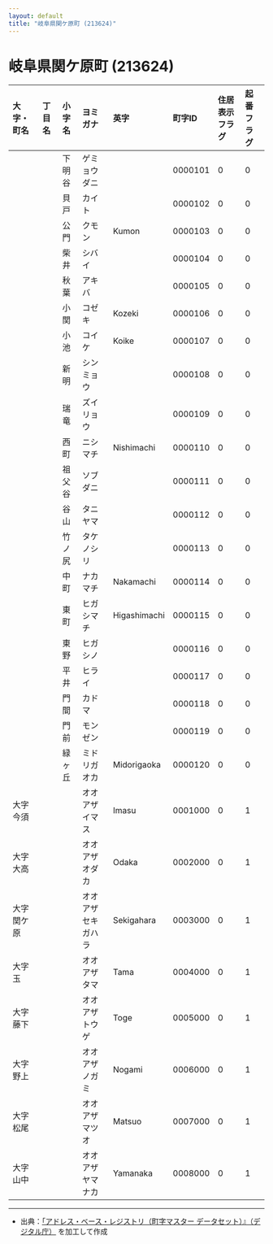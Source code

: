 ```yaml
---
layout: default
title: "岐阜県関ケ原町 (213624)"
---
```


# 岐阜県関ケ原町 (213624)

| 大字・町名 | 丁目名 | 小字名 | ヨミガナ | 英字 | 町字ID | 住居表示フラグ | 起番フラグ |
|:---|:---|:---|:---|:---|:---|:---|:---|
|  |  | 下明谷 | ゲミョウダニ |  | 0000101 | 0 | 0 |
|  |  | 貝戸 | カイト |  | 0000102 | 0 | 0 |
|  |  | 公門 | クモン | Kumon | 0000103 | 0 | 0 |
|  |  | 柴井 | シバイ |  | 0000104 | 0 | 0 |
|  |  | 秋葉 | アキバ |  | 0000105 | 0 | 0 |
|  |  | 小関 | コゼキ | Kozeki | 0000106 | 0 | 0 |
|  |  | 小池 | コイケ | Koike | 0000107 | 0 | 0 |
|  |  | 新明 | シンミョウ |  | 0000108 | 0 | 0 |
|  |  | 瑞竜 | ズイリョウ |  | 0000109 | 0 | 0 |
|  |  | 西町 | ニシマチ | Nishimachi | 0000110 | 0 | 0 |
|  |  | 祖父谷 | ソブダニ |  | 0000111 | 0 | 0 |
|  |  | 谷山 | タニヤマ |  | 0000112 | 0 | 0 |
|  |  | 竹ノ尻 | タケノシリ |  | 0000113 | 0 | 0 |
|  |  | 中町 | ナカマチ | Nakamachi | 0000114 | 0 | 0 |
|  |  | 東町 | ヒガシマチ | Higashimachi | 0000115 | 0 | 0 |
|  |  | 東野 | ヒガシノ |  | 0000116 | 0 | 0 |
|  |  | 平井 | ヒライ |  | 0000117 | 0 | 0 |
|  |  | 門間 | カドマ |  | 0000118 | 0 | 0 |
|  |  | 門前 | モンゼン |  | 0000119 | 0 | 0 |
|  |  | 緑ヶ丘 | ミドリガオカ | Midorigaoka | 0000120 | 0 | 0 |
| 大字今須 |  |  | オオアザイマス | Imasu | 0001000 | 0 | 1 |
| 大字大高 |  |  | オオアザオダカ | Odaka | 0002000 | 0 | 1 |
| 大字関ケ原 |  |  | オオアザセキガハラ | Sekigahara | 0003000 | 0 | 1 |
| 大字玉 |  |  | オオアザタマ | Tama | 0004000 | 0 | 1 |
| 大字藤下 |  |  | オオアザトウゲ | Toge | 0005000 | 0 | 1 |
| 大字野上 |  |  | オオアザノガミ | Nogami | 0006000 | 0 | 1 |
| 大字松尾 |  |  | オオアザマツオ | Matsuo | 0007000 | 0 | 1 |
| 大字山中 |  |  | オオアザヤマナカ | Yamanaka | 0008000 | 0 | 1 |

---

- 出典：[「アドレス・ベース・レジストリ（町字マスター データセット）』（デジタル庁）](https://www.digital.go.jp/policies/base_registry_address/) を加工して作成